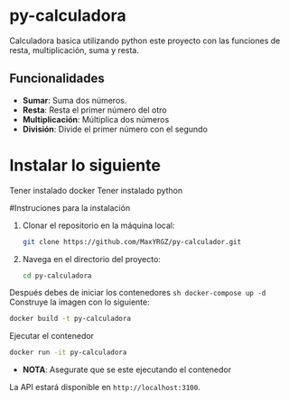 # py-calculadora
Calculadora basica utilizando python este proyecto con las funciones de resta, multiplicación, suma y resta.

## Funcionalidades
- **Sumar**: Suma dos números.
- **Resta**: Resta el primer número del otro
- **Multiplicación**: Múltiplica dos números
- **División**: Divide el primer número con el segundo

# Instalar lo siguiente
Tener instalado docker 
Tener instalado python

#Instruciones para la instalación 
1. Clonar el repositorio en la máquina local:

   ```sh
   git clone https://github.com/MaxYRGZ/py-calculador.git
   ```
2. Navega en el directorio del proyecto:

   ```sh
   cd py-calculadora 
   ```
Después debes de iniciar los contenedores
    ```sh
    docker-compose up -d
    ```
Construye la imagen con lo siguiente:

   ```sh
   docker build -t py-calculadora
   ```
Ejecutar el contenedor 
   ```sh
   docker run -it py-calculadora
   ```   
- **NOTA**: Asegurate que se este ejecutando el contenedor

La API estará disponible en `http://localhost:3100`.
